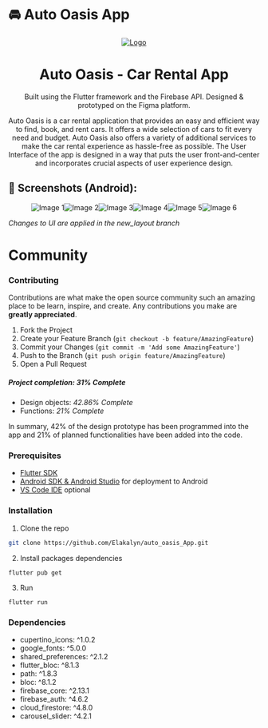 
# 🚘 Auto Oasis App

<p align="center">
  <a href="https://github.com/Elakalyn/auto_oasis_App">
    <img src="https://media.discordapp.net/attachments/673875945198714920/1134158087293521973/onboarding_car.png" alt="Logo">
  </a>

  <h1 align="center">Auto Oasis - Car Rental App</h1>
  
  <p align="center">Built using the Flutter framework and the Firebase API. Designed & prototyped on the Figma platform.</p>

</p>

<p align="center"> Auto Oasis is a car rental application that provides an easy and efficient way to find, book, and rent cars. It offers a wide selection of cars to fit every need and budget. Auto Oasis also offers a variety of additional services to make the car rental experience as hassle-free as possible. The User Interface of the app is designed in a way that puts the user front-and-center and incorporates crucial aspects of user experience design. </p>


## 📱 Screenshots (Android):

<div style="display: flex; justify-content: center;">
  <img src="https://media.discordapp.net/attachments/673875945198714920/1132021543497629796/image.png?width=281&height=609" alt="Image 1">
  <img src="https://media.discordapp.net/attachments/673875945198714920/1132021622979690636/image.png?width=279&height=610" alt="Image 2">
  <img src="https://media.discordapp.net/attachments/673875945198714920/1132021658388013128/image.png?width=273&height=609" alt="Image 3">
  <img src="https://media.discordapp.net/attachments/673875945198714920/1132021840118829196/image.png?width=281&height=609" alt="Image 4">
  <img src="https://media.discordapp.net/attachments/673875945198714920/1132021974487552112/image.png?width=254&height=610" alt="Image 5">
  <img src="https://media.discordapp.net/attachments/673875945198714920/1132022141739602030/image.png?width=281&height=609" alt="Image 6">
</div>

*Changes to UI are applied in the new_layout branch*

# Community

### Contributing

Contributions are what make the open source community such an amazing place to be learn, inspire, and create. Any contributions you make are **greatly appreciated**.

1. Fork the Project
2. Create your Feature Branch (`git checkout -b feature/AmazingFeature`)
3. Commit your Changes (`git commit -m 'Add some AmazingFeature'`)
4. Push to the Branch (`git push origin feature/AmazingFeature`)
5. Open a Pull Request

##### Project completion: *31% Complete*

- Design objects: *42.86% Complete*
- Functions: *21% Complete*

In summary, 42% of the design prototype has been programmed into the app and 21% of planned functionalities have been added into the code.

### Prerequisites

- [Flutter SDK](https://flutter.dev)
- [Android SDK & Android Studio](https://developer.android.com/studio) for deployment to Android
- [VS Code IDE](https://code.visualstudio.com/) optional


### Installation

1. Clone the repo

```sh
git clone https://github.com/Elakalyn/auto_oasis_App.git
```

2. Install packages dependencies

```
flutter pub get
```

3. Run

```
flutter run
```


### Dependencies

-  cupertino_icons: ^1.0.2
-  google_fonts: ^5.0.0
-  shared_preferences: ^2.1.2
-  flutter_bloc: ^8.1.3
-  path: ^1.8.3
-  bloc: ^8.1.2
-  firebase_core: ^2.13.1
-  firebase_auth: ^4.6.2
-  cloud_firestore: ^4.8.0
-  carousel_slider: ^4.2.1
